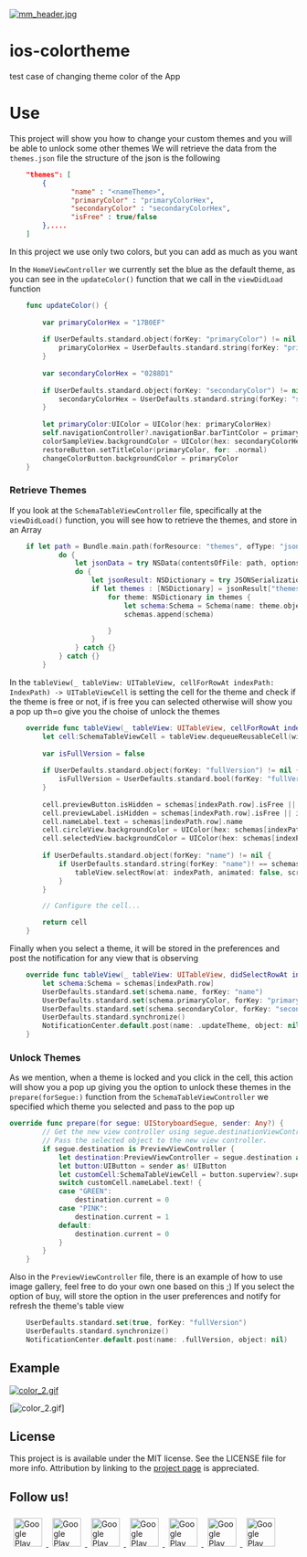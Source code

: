[![mm_header.jpg](https://s16.postimg.org/674mqlohx/mm_header.jpg)](https://postimg.org/image/dzvaikugx/)

# ios-colortheme
test case of changing theme color of the App

# Use

This project will show you how to change your custom themes and you will be able to unlock some other themes
We will retrieve the data from the `themes.json` file the structure of the json is the following

```json
	"themes": [
        {
               "name" : "<nameTheme>",
               "primaryColor" : "primaryColorHex",
               "secondaryColor" : "secondaryColorHex",
               "isFree" : true/false
        },....
    ]
```

In this project we use only two colors, but you can add as much as you want

In the `HomeViewController` we currently set the blue as the default theme, as you can see in the `updateColor()` function that we call in the `viewDidLoad` function

```swift
	func updateColor() {
        
        var primaryColorHex = "17B0EF"
        
        if UserDefaults.standard.object(forKey: "primaryColor") != nil {
            primaryColorHex = UserDefaults.standard.string(forKey: "primaryColor")!
        }
        
        var secondaryColorHex = "0288D1"
        
        if UserDefaults.standard.object(forKey: "secondaryColor") != nil {
            secondaryColorHex = UserDefaults.standard.string(forKey: "secondaryColor")!
        }
        
        let primaryColor:UIColor = UIColor(hex: primaryColorHex)
        self.navigationController?.navigationBar.barTintColor = primaryColor
        colorSampleView.backgroundColor = UIColor(hex: secondaryColorHex)
        restoreButton.setTitleColor(primaryColor, for: .normal)
        changeColorButton.backgroundColor = primaryColor
    }
```

### Retrieve Themes

If you look at the `SchemaTableViewController` file, specifically at the `viewDidLoad()` function, you will see how to retrieve the themes, and store in an Array

```swift
	if let path = Bundle.main.path(forResource: "themes", ofType: "json") {
            do {
                let jsonData = try NSData(contentsOfFile: path, options: NSData.ReadingOptions.mappedIfSafe)
                do {
                    let jsonResult: NSDictionary = try JSONSerialization.jsonObject(with: jsonData as Data, options: JSONSerialization.ReadingOptions.mutableContainers) as! NSDictionary
                    if let themes : [NSDictionary] = jsonResult["themes"] as? [NSDictionary] {
                        for theme: NSDictionary in themes {
                            let schema:Schema = Schema(name: theme.object(forKey: "name") as! String, primaryColor: theme.object(forKey: "primaryColor") as! String, secondaryColor: theme.object(forKey: "secondaryColor") as! String, isFree: theme.object(forKey: "isFree") as! Bool)
                            schemas.append(schema)

                        }
                    }
                } catch {}
            } catch {}
        }
```

In the `tableView(_ tableView: UITableView, cellForRowAt indexPath: IndexPath) -> UITableViewCell` is setting the cell for the theme and check if the theme is free or not, if is free you can selected otherwise will show you a pop up th=o give you the choise of unlock the themes

```swift
	override func tableView(_ tableView: UITableView, cellForRowAt indexPath: IndexPath) -> UITableViewCell {
        let cell:SchemaTableViewCell = tableView.dequeueReusableCell(withIdentifier: "Cell", for: indexPath) as! SchemaTableViewCell
        
        var isFullVersion = false
        
        if UserDefaults.standard.object(forKey: "fullVersion") != nil {
            isFullVersion = UserDefaults.standard.bool(forKey: "fullVersion")
        }
        
        cell.previewButton.isHidden = schemas[indexPath.row].isFree || isFullVersion
        cell.previewLabel.isHidden = schemas[indexPath.row].isFree || isFullVersion
        cell.nameLabel.text = schemas[indexPath.row].name
        cell.circleView.backgroundColor = UIColor(hex: schemas[indexPath.row].primaryColor)
        cell.selectedView.backgroundColor = UIColor(hex: schemas[indexPath.row].secondaryColor)
        
        if UserDefaults.standard.object(forKey: "name") != nil {
            if UserDefaults.standard.string(forKey: "name")! == schemas[indexPath.row].name {
                tableView.selectRow(at: indexPath, animated: false, scrollPosition: .none)
            }
        }

        // Configure the cell...

        return cell
    }
```

Finally when you select a theme, it will be stored in the preferences and post the notification for any view that is observing

```swift
	override func tableView(_ tableView: UITableView, didSelectRowAt indexPath: IndexPath) {
        let schema:Schema = schemas[indexPath.row]
        UserDefaults.standard.set(schema.name, forKey: "name")
        UserDefaults.standard.set(schema.primaryColor, forKey: "primaryColor")
        UserDefaults.standard.set(schema.secondaryColor, forKey: "secondaryColor")
        UserDefaults.standard.synchronize()
        NotificationCenter.default.post(name: .updateTheme, object: nil)
    }
```

### Unlock Themes

As we mention, when a theme is locked and you click in the cell, this action will show you a pop up giving you the option to unlock these themes in the `prepare(forSegue:)` function from the `SchemaTableViewController` we specified which theme you selected and pass to the pop up

```swift
override func prepare(for segue: UIStoryboardSegue, sender: Any?) {
        // Get the new view controller using segue.destinationViewController.
        // Pass the selected object to the new view controller.
        if segue.destination is PreviewViewController {
            let destination:PreviewViewController = segue.destination as! PreviewViewController
            let button:UIButton = sender as! UIButton
            let customCell:SchemaTableViewCell = button.superview?.superview as! SchemaTableViewCell
            switch customCell.nameLabel.text! {
            case "GREEN":
                destination.current = 0
            case "PINK":
                destination.current = 1
            default:
                destination.current = 0
            }
        }
    }
```

Also in the `PreviewViewController` file, there is an example of how to use image gallery, feel free to do your own one based on this ;)
If you select the option of buy, will store the option in the user preferences and notify for refresh the theme's table view

```swift
	UserDefaults.standard.set(true, forKey: "fullVersion")
	UserDefaults.standard.synchronize()
	NotificationCenter.default.post(name: .fullVersion, object: nil)
```

## Example

[![color_2.gif](https://media.giphy.com/media/l0Iy9dMoAjZdyboA0/source.gif)](http://gph.is/2mQe02a)

[![color_2.gif](http://gph.is/2mQe02a)]



## License

This project is is available under the MIT license. See the LICENSE file for more info. Attribution by linking to the [project page](https://github.com/RomeRock/ios-colortheme) is appreciated.

## Follow us!

<div>
<a href="http://romerock.com"> <img style="max-width: 100%; margin:7" src="https://avatars3.githubusercontent.com/u/23345883?v=3&s=200=true" alt="Google Play" height="50px" /> </a><a href="https://www.facebook.com/romerockapps/?ref=page_internal"> <img style="max-width: 100%; margin:7" src="https://s18.postimg.org/6sjokzpd5/facebook_icon.png=true" alt="Google Play" height="50px" /> </a><a href="https://twitter.com/romerock_apps"> <img style="max-width: 100%; margin:7" src="https://s18.postimg.org/w2eg82w4p/twitter_icon.png=true" alt="Google Play" height="50px" /> </a><a href="https://play.google.com/store/apps/dev?id=5841338539930209563"> <img style="max-width: 100%; margin:7" src="https://s18.postimg.org/n29unw015/android_icon.png=true" alt="Google Play" height="50px" /> </a><a href="https://itunes.apple.com/us/developer/rome-rock-llc/id1190244007"> <img style="max-width: 100%; margin:7" src="https://s18.postimg.org/leap98m5l/ios_icon.png=true" alt="Google Play" height="50px" /> </a><a href="https://github.com/RomeRock"> <img style="max-width: 100%; margin:7" src="https://s18.postimg.org/wpdcxlt0p/github_icon.png=true" alt="Google Play" height="50px" /> </a><a href="https://www.youtube.com/channel/UCcSLNuTYC7qJhOKQ4CpseRA"> <img style="max-width: 100%; margin:7" src="https://s18.postimg.org/w4ybuwzs9/youtube_icon.png=true" alt="Google Play" height="50px" /> </a>
</div>